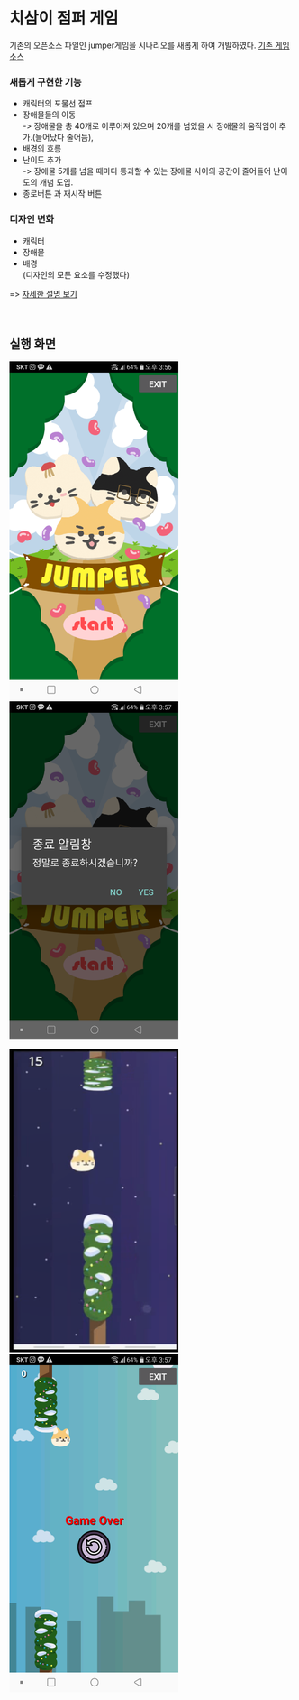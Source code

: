# 치삼이 점퍼 게임

기존의 오픈소스 파일인 jumper게임을 시나리오를 새롭게 하여 개발하였다.
[기존 게임 소스](https://github.com/anji314/jumper) 

### 새롭게 구현한 기능

- 캐릭터의 포물선 점프 
- 장애물들의 이동     
    -> 장애물을 총 40개로 이루어져 있으며 20개를 넘었을 시 장애물의 움직임이 추가.(늘어났다 줄어듬), 
- 배경의 흐름
- 난이도 추가   
    -> 장애물 5개를 넘을 때마다 통과할 수 있는 장애물 사이의 공간이 줄어들어 난이도의 개념 도입.
- 종로버튼 과 재시작 버튼

### 디자인 변화
- 캐릭터
- 장애물
- 배경      
(디자인의 모든 요소를 수정했다)     

=> [자세한 설명 보기](https://github.com/anji314/JumperRemake/blob/JumperRemake/JUMPER.pdf)
<br><br><br>
## 실행 화면

<p>
 <img src="start.png" width="300"/>
 <img src="exit.png" width="300"/></P>
 <p>
 <img src="play.png" width="300"/>
 <img src="over.png" width="300"/></p>
